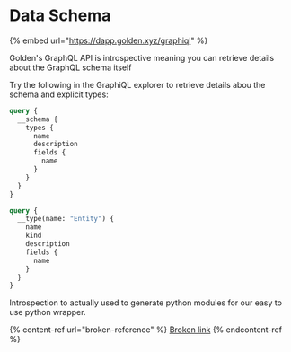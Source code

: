 # Data Schema

{% embed url="https://dapp.golden.xyz/graphiql" %}

Golden's GraphQL API is introspective meaning you can retrieve details about the GraphQL schema itself

Try the following in the GraphiQL explorer to retrieve details abou the schema and explicit types:

```graphql
query {
  __schema {
    types {
      name
      description
      fields {
        name
      }
    }
  }
}
```

```graphql
query {
  __type(name: "Entity") {
    name
    kind
    description
    fields {
      name
    }
  }
}
```

Introspection to actually used to generate python modules for our easy to use python wrapper.

{% content-ref url="broken-reference" %}
[Broken link](broken-reference)
{% endcontent-ref %}
